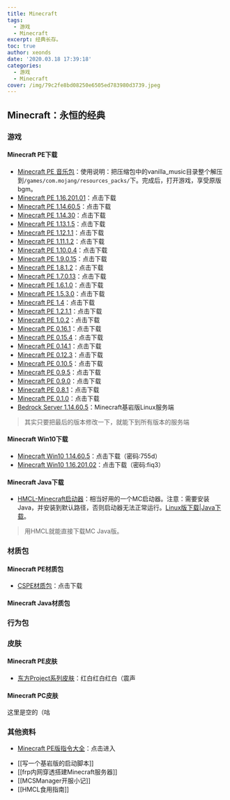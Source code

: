 ```yaml
---
title: Minecraft
tags:
  - 游戏
  - Minecraft
excerpt: 经典长存。
toc: true
author: xeonds
date: '2020.03.18 17:39:18'
categories:
  - 游戏
  - Minecraft
cover: /img/79c2fe8bd08250e6505ed783980d3739.jpeg
---
```


## Minecraft：永恒的经典

### 游戏

#### Minecraft PE下载

* [Minecraft PE 音乐包](https://dreamweb.lanzoui.com/ivaAVepdr1a)：使用说明：把压缩包中的vanilla_music目录整个解压到`/games/com.mojang/resources_packs/`下。完成后，打开游戏，享受原版bgm。  
* [Minecraft PE 1.16.201.01](https://minecraftpe-mods.com/apks/minecraft-1-16-201-01-xbox.apk)：点击下载  
* [Minecraft PE 1.14.60.5](https://dreamweb.lanzoui.com/itgFfdw9kdc)：点击下载
* [Minecraft PE 1.14.30](https://dreamweb.lanzoui.com/iajzpaj)：点击下载  
* [Minecraft PE 1.13.1.5](https://dreamweb.lanzoui.com/iajzo2f)：点击下载  
* [Minecraft PE 1.12.1.1](https://dreamweb.lanzoui.com/iajzq9e)：点击下载  
* [Minecraft PE 1.11.1.2](https://dreamweb.lanzoui.com/iajzjsb)：点击下载  
* [Minecraft PE 1.10.0.4](https://dreamweb.lanzoui.com/iajzibi)：点击下载  
* [Minecraft PE 1.9.0.15](https://dreamweb.lanzoui.com/iajzlej)：点击下载  
* [Minecraft PE 1.8.1.2](https://dreamweb.lanzoui.com/iajzkmb)：点击下载  
* [Minecraft PE 1.7.0.13](https://dreamweb.lanzoui.com/iajzhef)：点击下载  
* [Minecraft PE 1.6.1.0](https://dreamweb.lanzoui.com/iajz96j)：点击下载  
* [Minecraft PE 1.5.3.0](https://dreamweb.lanzoui.com/iajz81i)：点击下载  
* [Minecraft PE 1.4](https://dreamweb.lanzoui.com/iajz78j)：点击下载  
* [Minecraft PE 1.2.1.1](https://dreamweb.lanzoui.com/iajz69e)：点击下载  
* [Minecraft PE 1.0.2](https://dreamweb.lanzoui.com/iajz5cb)：点击下载  
* [Minecraft PE 0.16.1](https://dreamweb.lanzoui.com/iajz4cf)：点击下载  
* [Minecraft PE 0.15.4](https://dreamweb.lanzoui.com/iajzeib)：点击下载  
* [Minecraft PE 0.14.1](https://dreamweb.lanzoui.com/iajzeud)：点击下载  
* [Minecraft PE 0.12.3](https://dreamweb.lanzoui.com/iajzdxa)：点击下载  
* [Minecraft PE 0.10.5](https://dreamweb.lanzoui.com/iajzdif)：点击下载  
* [Minecraft PE 0.9.5](https://dreamweb.lanzoui.com/iajz9mf)：点击下载  
* [Minecraft PE 0.9.0](https://dreamweb.lanzoui.com/iajz9le)：点击下载  
* [Minecraft PE 0.8.1](https://dreamweb.lanzoui.com/iajz9ha)：点击下载  
* [Minecraft PE 0.1.0](https://dreamweb.lanzoui.com/iajzcri)：点击下载  
* [Bedrock Server 1.14.60.5](https://minecraft.azureedge.net/bin-linux/bedrock-server-1.14.60.5.zip)：Minecraft基岩版Linux服务端

>其实只要把最后的版本修改一下，就能下到所有版本的服务端

#### Minecraft Win10下载  

* [Minecraft Win10 1.14.60.5](https://dreamweb.lanzoui.com/b01653z7i)：点击下载（密码:755d）
* [Minecraft Win10 1.16.201.02](https://dreamweb.lanzoui.com/b0165c61c)：点击下载（密码:fiq3）

#### Minecraft Java下载

* [HMCL-Minecraft启动器](https://dreamweb.lanzoui.com/isNubrnc2ed)：相当好用的一个MC启动器。注意：需要安装Java，并安装到默认路径，否则启动器无法正常运行。[Linux版下载](https://dreamweb.lanzoui.com/iOJUrrnc2ji)|[Java下载](https://dreamweb.lanzoui.com/i4Gujrnc2hg)。

>用HMCL就能直接下载MC Java版。

### 材质包

#### Minecraft PE材质包

* [CSPE材质包](https://dreamweb.lanzoui.com/iG0k2eml94f)：点击下载

#### Minecraft Java材质包

### 行为包

### 皮肤

#### Minecraft PE皮肤

* [东方Project系列皮肤](https://dreamweb.lanzoui.com/b015m3m7g)：红白红白红白（震声

#### Minecraft PC皮肤

这里是空的（咕

### 其他资料

* [Minecraft PE版指令大全](http://www.minecraftxz.com/zhilingdaquan/)：点击进入  
- [[写一个基岩版的启动脚本]]
- [[frp内网穿透搭建Minecraft服务器]]
- [[MCSManager开服小记]]
- [[HMCL食用指南]]